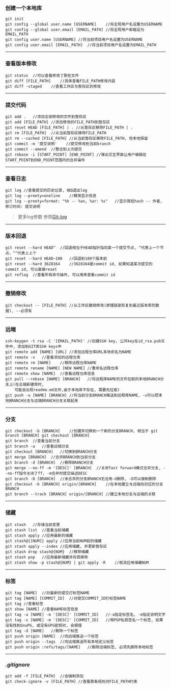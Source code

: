[Git-log]:https://git-scm.com/book/zh/v1/Git-%E5%9F%BA%E7%A1%80-%E6%9F%A5%E7%9C%8B%E6%8F%90%E4%BA%A4%E5%8E%86%E5%8F%B2

### 创建一个本地库
	git init
	git config --global user.name [USERNAME]	//将全局用户名设置为USERNAME
	git config --global user.email [EMAIL_PATH]	//将全局用户邮箱设为EMAIL_PATH
	git config user.name [USERNAME]	//将当前项目用户名设置为USERNAME
	git config user.email [EMAIL_PATH]	//将当前项目用户名设置为EMAIL_PATH

---
### 查看版本修改
	git status	//可以查看修改了那些文件
	git diff [FILE_PATH]	//具体查看FILE_PATH修改内容
	git diff -staged	//查看工作区与暂存区的修改

---
### 提交代码
	git add .	//添加全部修改的文件到暂存区
	git add [FILE_PATH]	//添加修改的FILE_PATH到暂存区
	git reset HEAD [FILE_PATH] | . //从暂存区移除FILE_PATH | .
	git rm [FILE_PATH]	//从当前暂存区移除FILE_PATH
	git rm --cached [FILE_PATH]	//从当前暂存区移除FILE_PATH, 但本地保留
	git commit -m '提交说明'	//提交修改到当前branch
	git commit --amend	//整合到上次提交
	git rebase -i [START_POINT] [END_POINT]	//弹出交互界面让用户编辑在START_POINT到END_POINT范围内的合并操作

---
### 查看日志
	git log	//查看提交的历史记录, 按Q退出log
	git log --preety=oneline	//精简显示信息
	git log --preety=format: "%h -- %an, %ar: %s"	//显示简短hash -- 作者, 修订时间: 提交说明

>更多log参数 参照[Git-log][Git-log]

---
### 版本回退
	git reset --hard HEAD^	//回退相当于HEAD指针指向某一个提交节点, ^代表上一个节点，^^代表上上个
	git reset --hard HEAD~100	//回退到100个版本前
	git reset --hard 3628164	//3628164是commit id, 如果知道某次提交的commit id, 可以直接reset
	git reflog	//查看所有命令操作, 可以用来查看commit id

---
### 撤销修改
	git checkout -- [FILE_PATH]	//从工作区撤销修改(原理就是恢复到最近版本库的数据), --必须有

---
### 远端
	ssh-keygen -t rsa -C '[EMAIL_PATH]'	//创建SSH key, 公共key在id_rsa.pub文件中, 添加到GIT库SSH keys中
	git remote add [NAME] [URL]	//添加远程仓库URL本地命名为NAME
	git remote -v	//查看添加的远程仓库
	git remote rm [NAME]	//移除远程仓库NAME
	git remote rename [NAME] [NEW NAME]	//重命名远程仓库
	git remote show [NAME]	//查看远程仓库信息
	git pull --rebase [NAME] [BRANCH]	//将远程库NAME的文件拉取的本地BRANCH分支上(在云端新建库时,
		可能会出现readme.md文件,由于本地库不存在, 需要先拉取)
	git push -u [NAME] [BRANCH]	//将当前分支BRANCH推送到远程库NAME, -u可以把本地BRANCH分支与远端BRANCH分支关联起来

---
### 分支
	git checkout -b [BRANCH]	//创建并切换到一个新的分支BRANCH, 相当于 git branch [BRANCH] git checkout [BRANCH]
	git branch	//查看当前分支
	git branch -a	//查看远端分支
	git checkout [BRANCH]	//切换到BRANCH分支
	git merge [BRANCH]	//合并BRANCH到当前分支
	git branch -d [BRANCH]	//删除BRANCH分支
	git merge --no-ff -m '[DESC]' [BRANCH]	//关闭fast forward模式合并分支, --no-ff指令关闭了ff, -m合并时提交描述DESC
	git branch -D [BRANCH]	//未合并的分支BRANCH无法用-d删除, -D可以强制删除
	git checkout -b [BRANCH] origin/[BRANCH]	//在本地建立与远端向对应的分支BRANCH
	git branch --track [BRANCH] origin/[BRANCH]	//建立本地分支与远端的关联

---
### 储藏
	git stash	//存储当前变更
	git stash list	//查看当前储藏
	git stash apply	//应用最新的储藏
	git stash@{[NUM]} apply	//应用当前NUM前的储藏
	git stash apply --index	//应用储藏, 并更新暂存区
	git stash drop stash@{NUM}	//移除储藏
	git stash pop	//应用最新储藏并将其移除
	git stash show -p stash@{NUM} | git apply -R	//取消应用储藏NUM

---
### 标签
	git tag [NAME]	//对最新的提交打标签NAME
	git tag [NAME] [COMMIT_ID]	//对提交COMMIT_ID打标签NAME
	git tag	//查看标签
	git show [NAME]	//查看NAME标签信息
	git tag -a [NAME] -m '[DESC]' [COMMIT_ID]	//-a指定标签名, -m指定说明文字
	git tag -s [NAME] -m '[DESC]' [COMMIT_ID]	//用PGP私钥签名一个标签, 如果没有找到GnuPG, 或没有GPG密钥对, 会报错
	git tag -d [NAME]	//删除一个标签
	git push origin [NAME]	//向远端推送一个标签
	git push origin --tags	//向远端推送所有本地定义标签
	git push origin :refs/tags/[NAME]	//删除远端标签, 必须先删除本地标签

---
### _.gitignore_
	git add -f [FILE_PATH]	//会强制添加
	git check-ignore -v [FILE_PATH]	//查看那条规则对FILE_PATH约束
